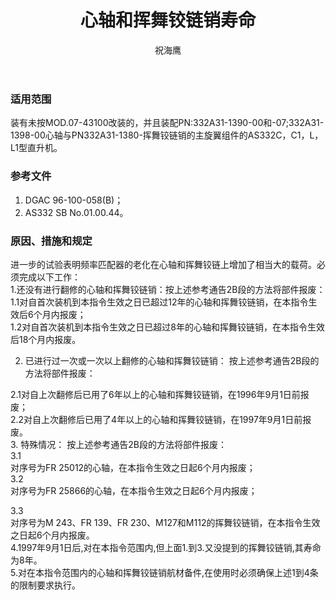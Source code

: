 ﻿---
amendno: 39-1666  
cadno: CAD1996-A332-04  
title: 心轴和挥舞铰链销寿命  
publishdate: 1996-07-04  
effdate: 1996-07-05  
acmodels: ["A332"]  
tags: []  
engs: []  
pns: ["332A31-1390-00","332A31-1390-07","332A31-1398-00","332A31-1380"]  
mfrs: ["欧洲直升机公司"]  
admins: 中南管理局  
author: 祝海鹰  
---
  
### 适用范围  
装有未按MOD.07-43100改装的，并且装配PN:332A31-1390-00和-07;332A31-1398-00心轴与PN332A31-1380-挥舞铰链销的主旋翼组件的AS332C，C1，L，L1型直升机。  
  
<!--more-->  
### 参考文件  
  1. DGAC 96-100-058(B)；  
  2. AS332 SB No.01.00.44。  
  
### 原因、措施和规定  

  进一步的试验表明频率匹配器的老化在心轴和挥舞铰链上增加了相当大的载荷。必须完成以下工作：  
  1.还没有进行翻修的心轴和挥舞铰链销：按上述参考通告2B段的方法将部件报废：  
1.1对自首次装机到本指令生效之日已超过12年的心轴和挥舞铰链销，在本指令生效后6个月内报废；  
  1.2对自首次装机到本指令生效之日已超过8年的心轴和挥舞铰链销，在本指令生效后18个月内报废。  
  
2. 已进行过一次或一次以上翻修的心轴和挥舞铰链销： 按上述参考通告2B段的方法将部件报废：  
  
2.1对自上次翻修后已用了6年以上的心轴和挥舞铰链销，在1996年9月1日前报废；  
2.2对自上次翻修后已用了4年以上的心轴和挥舞铰链销，在1997年9月1日前报废。  
3. 特殊情况：     按上述参考通告2B段的方法将部件报废：  
3.1  
 对序号为FR 25012的心轴，在本指令生效之日起6个月内报废；  
 3.2  
 对序号为FR 25866的心轴，在本指令生效之日起6个月内报废；  
  
 3.3  
 对序号为M 243、FR 139、FR 230、M127和M112的挥舞铰链销，在本指令生效之日起6个月内报废。  
  4.1997年9月1日后,对在本指令范围内,但上面1.到3.又没提到的挥舞铰链销,其寿命为8年。  
  5.对在本指令范围内的心轴和挥舞铰链销航材备件,在使用时必须确保上述1到4条的限制要求执行。  
  
